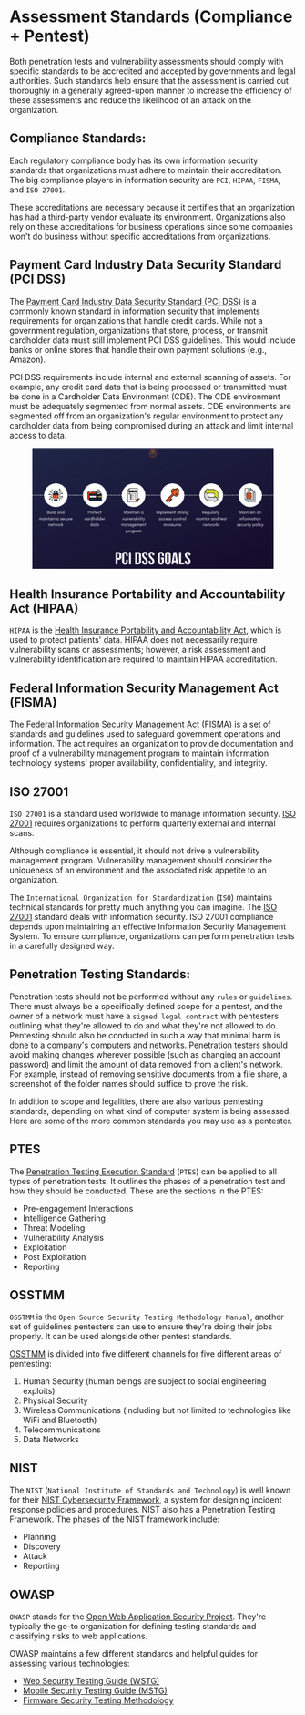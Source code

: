 # Assessment Standards (Compliance + Pentest)

Both penetration tests and vulnerability assessments should comply with specific standards to be accredited and accepted by governments and legal authorities. Such standards help ensure that the assessment is carried out thoroughly in a generally agreed-upon manner to increase the efficiency of these assessments and reduce the likelihood of an attack on the organization.

## Compliance Standards:

Each regulatory compliance body has its own information security standards that organizations must adhere to maintain their accreditation. The big compliance players in information security are `PCI`, `HIPAA`, `FISMA`, and `ISO 27001`.

These accreditations are necessary because it certifies that an organization has had a third-party vendor evaluate its environment. Organizations also rely on these accreditations for business operations since some companies won't do business without specific accreditations from organizations.

## **Payment Card Industry Data Security Standard (PCI DSS)**

The [Payment Card Industry Data Security Standard (PCI DSS)](https://www.pcisecuritystandards.org/pci_security/) is a commonly known standard in information security that implements requirements for organizations that handle credit cards. While not a government regulation, organizations that store, process, or transmit cardholder data must still implement PCI DSS guidelines. This would include banks or online stores that handle their own payment solutions (e.g., Amazon).

PCI DSS requirements include internal and external scanning of assets. For example, any credit card data that is being processed or transmitted must be done in a Cardholder Data Environment (CDE). The CDE environment must be adequately segmented from normal assets. CDE environments are segmented off from an organization's regular environment to protect any cardholder data from being compromised during an attack and limit internal access to data.

<figure><img src="../../../../.gitbook/assets/image (2) (1) (1) (1) (1) (1) (1) (1) (1) (1) (1) (1) (1) (1) (1) (1) (1) (1) (1) (1) (1) (1) (1) (1) (1) (1) (1) (1) (1) (1) (1) (1) (1) (1) (1).png" alt=""><figcaption></figcaption></figure>

## **Health Insurance Portability and Accountability Act (HIPAA)**

`HIPAA` is the [Health Insurance Portability and Accountability Act](https://www.hhs.gov/programs/hipaa/index.html), which is used to protect patients' data. HIPAA does not necessarily require vulnerability scans or assessments; however, a risk assessment and vulnerability identification are required to maintain HIPAA accreditation.

## Federal Information Security Management Act (FISMA)

The [Federal Information Security Management Act (FISMA)](https://www.cisa.gov/federal-information-security-modernization-act) is a set of standards and guidelines used to safeguard government operations and information. The act requires an organization to provide documentation and proof of a vulnerability management program to maintain information technology systems' proper availability, confidentiality, and integrity.

## **ISO 27001**

`ISO 27001` is a standard used worldwide to manage information security. [ISO 27001](https://www.iso.org/isoiec-27001-information-security.html) requires organizations to perform quarterly external and internal scans.

Although compliance is essential, it should not drive a vulnerability management program. Vulnerability management should consider the uniqueness of an environment and the associated risk appetite to an organization.

The `International Organization for Standardization` (`ISO`) maintains technical standards for pretty much anything you can imagine. The [ISO 27001](https://www.iso.org/isoiec-27001-information-security.html) standard deals with information security. ISO 27001 compliance depends upon maintaining an effective Information Security Management System. To ensure compliance, organizations can perform penetration tests in a carefully designed way.

## Penetration Testing Standards:

Penetration tests should not be performed without any `rules` or `guidelines`. There must always be a specifically defined scope for a pentest, and the owner of a network must have a `signed legal contract` with pentesters outlining what they're allowed to do and what they're not allowed to do. Pentesting should also be conducted in such a way that minimal harm is done to a company's computers and networks. Penetration testers should avoid making changes wherever possible (such as changing an account password) and limit the amount of data removed from a client's network. For example, instead of removing sensitive documents from a file share, a screenshot of the folder names should suffice to prove the risk.

In addition to scope and legalities, there are also various pentesting standards, depending on what kind of computer system is being assessed. Here are some of the more common standards you may use as a pentester.

## PTES

The [Penetration Testing Execution Standard](http://www.pentest-standard.org/index.php/Main_Page) (`PTES`) can be applied to all types of penetration tests. It outlines the phases of a penetration test and how they should be conducted. These are the sections in the PTES:

* Pre-engagement Interactions
* Intelligence Gathering
* Threat Modeling
* Vulnerability Analysis
* Exploitation
* Post Exploitation
* Reporting

## **OSSTMM**

`OSSTMM` is the `Open Source Security Testing Methodology Manual`, another set of guidelines pentesters can use to ensure they're doing their jobs properly. It can be used alongside other pentest standards.

[OSSTMM](https://www.isecom.org/OSSTMM.3.pdf) is divided into five different channels for five different areas of pentesting:

1. Human Security (human beings are subject to social engineering exploits)
2. Physical Security
3. Wireless Communications (including but not limited to technologies like WiFi and Bluetooth)
4. Telecommunications
5. Data Networks

## **NIST**

The `NIST` (`National Institute of Standards and Technology`) is well known for their [NIST Cybersecurity Framework](https://www.nist.gov/cyberframework), a system for designing incident response policies and procedures. NIST also has a Penetration Testing Framework. The phases of the NIST framework include:

* Planning
* Discovery
* Attack
* Reporting

## **OWASP**

`OWASP` stands for the [Open Web Application Security Project](https://owasp.org/). They're typically the go-to organization for defining testing standards and classifying risks to web applications.

OWASP maintains a few different standards and helpful guides for assessing various technologies:

* [Web Security Testing Guide (WSTG)](https://owasp.org/www-project-web-security-testing-guide/)
* [Mobile Security Testing Guide (MSTG)](https://owasp.org/www-project-mobile-security-testing-guide/)
* [Firmware Security Testing Methodology](https://github.com/scriptingxss/owasp-fstm)
